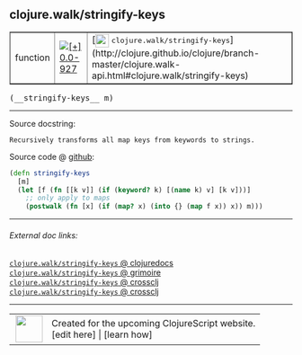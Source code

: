 ## clojure.walk/stringify-keys



 <table border="1">
<tr>
<td>function</td>
<td><a href="https://github.com/cljsinfo/cljs-api-docs/tree/0.0-927"><img valign="middle" alt="[+] 0.0-927" title="Added in 0.0-927" src="https://img.shields.io/badge/+-0.0--927-lightgrey.svg"></a> </td>
<td>
[<img height="24px" valign="middle" src="http://i.imgur.com/1GjPKvB.png"> <samp>clojure.walk/stringify-keys</samp>](http://clojure.github.io/clojure/branch-master/clojure.walk-api.html#clojure.walk/stringify-keys)
</td>
</tr>
</table>


 <samp>
(__stringify-keys__ m)<br>
</samp>

---





Source docstring:

```
Recursively transforms all map keys from keywords to strings.
```


Source code @ [github](https://github.com/clojure/clojurescript/blob/r1211/src/cljs/clojure/walk.cljs#L72-L78):

```clj
(defn stringify-keys
  [m]
  (let [f (fn [[k v]] (if (keyword? k) [(name k) v] [k v]))]
    ;; only apply to maps
    (postwalk (fn [x] (if (map? x) (into {} (map f x)) x)) m)))
```

<!--
Repo - tag - source tree - lines:

 <pre>
clojurescript @ r1211
└── src
    └── cljs
        └── clojure
            └── <ins>[walk.cljs:72-78](https://github.com/clojure/clojurescript/blob/r1211/src/cljs/clojure/walk.cljs#L72-L78)</ins>
</pre>

-->

---



###### External doc links:

[`clojure.walk/stringify-keys` @ clojuredocs](http://clojuredocs.org/clojure.walk/stringify-keys)<br>
[`clojure.walk/stringify-keys` @ grimoire](http://conj.io/store/v1/org.clojure/clojure/1.7.0-beta3/clj/clojure.walk/stringify-keys/)<br>
[`clojure.walk/stringify-keys` @ crossclj](http://crossclj.info/fun/clojure.walk/stringify-keys.html)<br>
[`clojure.walk/stringify-keys` @ crossclj](http://crossclj.info/fun/clojure.walk.cljs/stringify-keys.html)<br>

---

 <table>
<tr><td>
<img valign="middle" align="right" width="48px" src="http://i.imgur.com/Hi20huC.png">
</td><td>
Created for the upcoming ClojureScript website.<br>
[edit here] | [learn how]
</td></tr></table>

[edit here]:https://github.com/cljsinfo/cljs-api-docs/blob/master/cljsdoc/clojure.walk/stringify-keys.cljsdoc
[learn how]:https://github.com/cljsinfo/cljs-api-docs/wiki/cljsdoc-files

<!--

This information was too distracting to show to readers, but I'll leave it
commented here since it is helpful to:

- pretty-print the data used to generate this document
- and show how to retrieve that data



The API data for this symbol:

```clj
{:ns "clojure.walk",
 :name "stringify-keys",
 :signature ["[m]"],
 :history [["+" "0.0-927"]],
 :type "function",
 :full-name-encode "clojure.walk/stringify-keys",
 :source {:code "(defn stringify-keys\n  [m]\n  (let [f (fn [[k v]] (if (keyword? k) [(name k) v] [k v]))]\n    ;; only apply to maps\n    (postwalk (fn [x] (if (map? x) (into {} (map f x)) x)) m)))",
          :title "Source code",
          :repo "clojurescript",
          :tag "r1211",
          :filename "src/cljs/clojure/walk.cljs",
          :lines [72 78]},
 :full-name "clojure.walk/stringify-keys",
 :clj-symbol "clojure.walk/stringify-keys",
 :docstring "Recursively transforms all map keys from keywords to strings."}

```

Retrieve the API data for this symbol:

```clj
;; from Clojure REPL
(require '[clojure.edn :as edn])
(-> (slurp "https://raw.githubusercontent.com/cljsinfo/cljs-api-docs/catalog/cljs-api.edn")
    (edn/read-string)
    (get-in [:symbols "clojure.walk/stringify-keys"]))
```

-->
